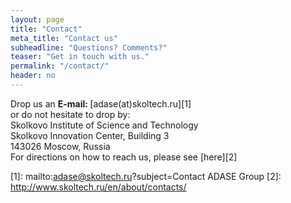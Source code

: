 ```yaml
---
layout: page
title: "Contact"
meta_title: "Contact us"
subheadline: "Questions? Comments?"
teaser: "Get in touch with us."
permalink: "/contact/"
header: no
---
```

Drop us an <strong>E-mail: </strong>[adase(at)skoltech.ru][1]<br/>or do not hesitate to drop by: <br/>Skolkovo Institute of Science and Technology<br/>Skolkovo Innovation Center, Building 3<br/>143026 Moscow, Russia<br/>For directions on how to reach us, please see [here][2]

 [1]: mailto:adase@skoltech.ru?subject=Contact ADASE Group
 [2]: http://www.skoltech.ru/en/about/contacts/
